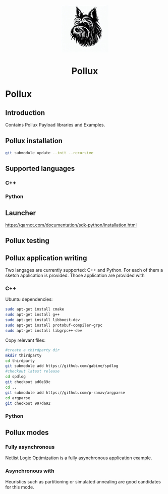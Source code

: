 <div align="center">
<img width="150" alt="Pollux Logo" src="./docs/images/pollux.jpg"><h1>Pollux</h1>
</div>


# Pollux
## Introduction

Contains Pollux Payload libraries and Examples.
## Pollux installation
```bash
git submodule update --init --recursive
```

## Supported languages
### C++

### Python

## Launcher
https://qarnot.com/documentation/sdk-python/installation.html



## Pollux testing

## Pollux application writing
Two langages are currently supported: C++ and Python. For each of them a sketch application is provided.
Those application are provided with 

### C++
Ubuntu dependencies:
```bash
sudo apt-get install cmake
sudo apt-get install g++
sudo apt-get install libboost-dev
sudo apt-get install protobuf-compiler-grpc
sudo apt-get install libgrpc++-dev
```
Copy relevant files:
```bash
#create a thirdparty dir
mkdir thirdparty
cd thirdparty
git submodule add https://github.com/gabime/spdlog
#checkout latest release
cd spdlog
git checkout ad0e89c
cd ..
git submodule add https://github.com/p-ranav/argparse
cd argparse
git checkout 997da92
```

### Python

## Pollux modes
### Fully asynchronous
Netlist Logic Optimization is a fully asynchronous application example.
### Asynchronous with 
Heuristics such as partitioning or simulated annealing are good candidates for this mode.
